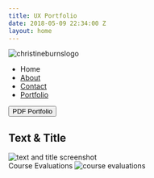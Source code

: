 ```yaml
---
title: UX Portfolio
date: 2018-05-09 22:34:00 Z
layout: home
---
```


 <main class="container">
    <section class="hero is-fullheight">
  <div class="hero-body">
    <div class="container">
      <img src="https://burnschristine.github.io/christinerubyburns.com/img/titlepage.png" alt="christineburnslogo">
    </div>
  </div>
</section>
<div class="tabs is-centered">
  <ul>
    <li>
      <a>
        <span class="icon is-small"><i class="fab fa-angellist" aria-hidden="true"></i></span>
        <span>Home</span>
      </a>
    </li>
    <li>
      <a href="https://burnschristine.github.io/christinerubyburns.com/about/">
        <span class="icon is-small"><i class="fas fa-female" aria-hidden="true"></i></span>
        <span>About</span>
      </a>
    </li>
    <li>
      <a href="https://burnschristine.github.io/christinerubyburns.com/contact/">
        <span class="icon is-small"><i class="fas fa-address-card" aria-hidden="true"></i></span>
        <span>Contact</span>
      </a>
    </li>
          <li class="is-active">
      <a href="https://burnschristine.github.io/christinerubyburns.com/portfolio/">
        <span class="icon is-small"><i class="far fa-file-alt" aria-hidden="true"></i></span>
        <span>Portfolio</span>
      </a>
    </li>
  </ul>
</div>  
 
 <section> 
 <a href="">
  <button>
   PDF Portfolio
  </button>
 </a>
 </section>
 
 <section>
 <div class="columns">
    <div class="column is-half">
  <div class="column">
      <h2> Text & Title </h2>
   <img class="image is-3by5" src=""https://burnschristine.github.io/christinerubyburns.com/img/textandtitle.png" alt="text and title screenshot"> 
  </div>
  <div class="column is-half">
   <div class="column"
          <h2> Course Evaluations </h2>
<img class="image is-3by5" src=""https://burnschristine.github.io/christinerubyburns.com/img/coursevals.png" alt="course evaluations"> 
     </div>
 </div>
  </div>
 </section>
 
 

